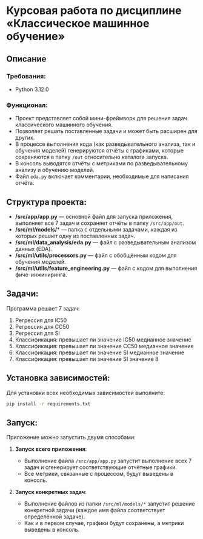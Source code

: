 # Курсовая работа по дисциплине «Классическое машинное обучение»

## Описание

### Требования:
- Python 3.12.0

### Функционал:
- Проект представляет собой мини-фреймворк для решения задач классического машинного обучения.
- Позволяет решать поставленные задачи и может быть расширен для других.
- В процессе выполнения кода (как разведывательного анализа, так и обучения моделей) генерируются отчёты с графиками, которые сохраняются в папку `/out` относительно каталога запуска.
- В консоль выводятся отчёты с метриками по разведывательному анализу и обучению моделей.
- Файл `eda.py` включает комментарии, необходимые для написания отчёта.

## Структура проекта:
- **/src/app/app.py** — основной файл для запуска приложения, выполняет все 7 задач и сохраняет отчёты в папку `/src/app/out`.
- **/src/ml/models/*** — папка с отдельными задачами, каждая из которых решает одну из поставленных задач.
- **/src/ml/data_analysis/eda.py** — файл с разведывательным анализом данных (EDA).
- **/src/ml/utils/processors.py** — файл с обобщённым кодом для обучения моделей.
- **/src/ml/utils/feature_engineering.py** — файл с кодом для выполнения фиче-инжиниринга.

## Задачи:
Программа решает 7 задач:
1. Регрессия для IC50
2. Регрессия для CC50
3. Регрессия для SI
4. Классификация: превышает ли значение IC50 медианное значение
5. Классификация: превышает ли значение CC50 медианное значение
6. Классификация: превышает ли значение SI медианное значение
7. Классификация: превышает ли значение SI значение 8

## Установка зависимостей:
Для установки всех необходимых зависимостей выполните:
```bash
pip install -r requirements.txt
```

## Запуск:

Приложение можно запустить двумя способами:

1. **Запуск всего приложения**:
   - Выполнение файла `/src/app/app.py` запустит выполнение всех 7 задач и сгенерирует соответствующие отчётные графики.
   - Все метрики, связанные с процессом, будут выведены в консоль.

2. **Запуск конкретных задач**:
   - Выполнение файлов из папки `/src/ml/models/*` запустит решение конкретной задачи (каждое имя файла соответствует определённой задаче).
   - Как и в первом случае, графики будут сохранены, а метрики выведены в консоль.


